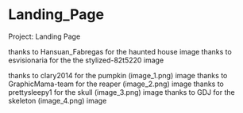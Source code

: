 # Landing_Page
Project: Landing Page

thanks to Hansuan_Fabregas for the haunted house image
thanks to esvisionaria for the the stylized-82t5220 image


thanks to clary2014 for the pumpkin (image_1.png) image
thanks to GraphicMama-team for the reaper (image_2.png) image
thanks to prettysleepy1 for the skull (image_3.png) image
thanks to GDJ for the skeleton (image_4.png) image